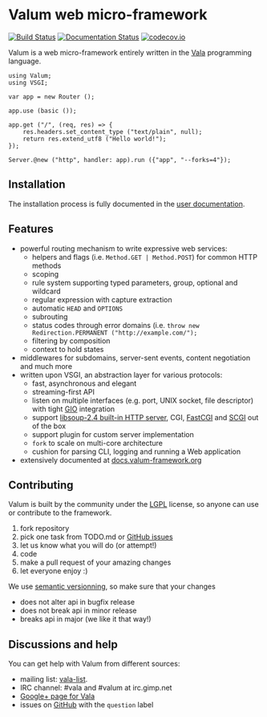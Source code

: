 Valum web micro-framework
=========================

[![Build Status](https://travis-ci.org/valum-framework/valum.svg?branch=master)](https://travis-ci.org/valum-framework/valum)
[![Documentation Status](https://readthedocs.org/projects/valum-framework/badge/?version=latest)](https://readthedocs.org/projects/valum-framework/?badge=latest)
[![codecov.io](https://codecov.io/github/valum-framework/valum/coverage.svg?branch=master)](https://codecov.io/github/valum-framework/valum?branch=master)

Valum is a web micro-framework entirely written in the
[Vala](https://wiki.gnome.org/Projects/Vala) programming language.

```vala
using Valum;
using VSGI;

var app = new Router ();

app.use (basic ());

app.get ("/", (req, res) => {
    res.headers.set_content_type ("text/plain", null);
    return res.extend_utf8 ("Hello world!");
});

Server.@new ("http", handler: app).run ({"app", "--forks=4"});
```


Installation
------------

The installation process is fully documented in the
[user documentation](http://valum-framework.readthedocs.org/en/latest/installation.html).


Features
--------

 - powerful routing mechanism to write expressive web services:
    - helpers and flags (i.e. `Method.GET | Method.POST`) for common HTTP methods
    - scoping
    - rule system supporting typed parameters, group, optional and wildcard
    - regular expression with capture extraction
    - automatic `HEAD` and `OPTIONS`
    - subrouting
    - status codes through error domains (i.e. `throw new Redirection.PERMANENT ("http://example.com/");`
    - filtering by composition
    - context to hold states
 - middlewares for subdomains, server-sent events, content negotiation and much more
 - written upon VSGI, an abstraction layer for various protocols:
     - fast, asynchronous and elegant
     - streaming-first API
     - listen on multiple interfaces (e.g. port, UNIX socket, file descriptor)
       with tight [GIO](https://developer.gnome.org/gio/stable/) integration
     - support [libsoup-2.4 built-in HTTP server](https://wiki.gnome.org/Projects/libsoup), CGI,
       [FastCGI](http://www.fastcgi.com/drupal/) and [SCGI](https://python.ca/scgi/) out of the box
     - support plugin for custom server implementation
     - `fork` to scale on multi-core architecture
     - cushion for parsing CLI, logging and running a Web application
 - extensively documented at [docs.valum-framework.org](http://docs.valum-framework.org/en/latest/)


Contributing
------------

Valum is built by the community under the [LGPL](https://www.gnu.org/licenses/lgpl.html)
license, so anyone can use or contribute to the framework.

 1. fork repository
 2. pick one task from TODO.md or [GitHub issues](https://github.com/antono/valum/issues)
 3. let us know what you will do (or attempt!)
 4. code
 5. make a pull request of your amazing changes
 6. let everyone enjoy :)

We use [semantic versionning](http://semver.org/), so make sure that your
changes

 * does not alter api in bugfix release
 * does not break api in minor release
 * breaks api in major (we like it that way!)


Discussions and help
--------------------

You can get help with Valum from different sources:

 - mailing list: [vala-list](https://mail.gnome.org/mailman/listinfo/vala-list).
 - IRC channel: #vala and #valum at irc.gimp.net
 - [Google+ page for Vala](https://plus.google.com/115393489934129239313/)
 - issues on [GitHub](https://github.com/antono/valum/issues) with the
   `question` label
